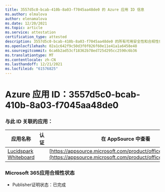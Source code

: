 ```yaml
---
title: 3557d5c0-bcab-410b-8a03-f7045aa48de0 的 Azure 应用 ID 信息
ms.author: elmalova
author: elenamalova
ms.date: 12/20/2021
ms.topic: article
ms.service: attestation
certification_type: attested
description: 3557d5c0-bcab-410b-8a03-f7045aa48de0 的所有可用安全性和合规性信息。
ms.openlocfilehash: 02a1c642f9c50d3f0f026f60e11e41a1a6458e48
ms.sourcegitcommit: 6ca6b2ad53cf18362b78ed725d295cc2590c6b36
ms.translationtype: MT
ms.contentlocale: zh-CN
ms.lasthandoff: 12/21/2021
ms.locfileid: "61576825"
---
```

# <a name="azure-app-id-3557d5c0-bcab-410b-8a03-f7045aa48de0"></a>Azure 应用 ID：3557d5c0-bcab-410b-8a03-f7045aa48de0


### <a name="apps-associated-with-this-id"></a>与此 ID 关联的应用：
| **应用名称** | **认证** | **在 AppSource 中查看** |
|--------------|---------------|-----------------------|
| [Lucidspark Whiteboard](https://docs.microsoft.com/microsoft-365-app-certification/forward/WA200002583) |  | [https://appsource.microsoft.com/product/office/WA200002583](https://appsource.microsoft.com/product/office/WA200002583) |

### <a name="microsoft-365-app-compliance-status"></a>Microsoft 365应用合规性状态
- Publisher证明状态：已完成
